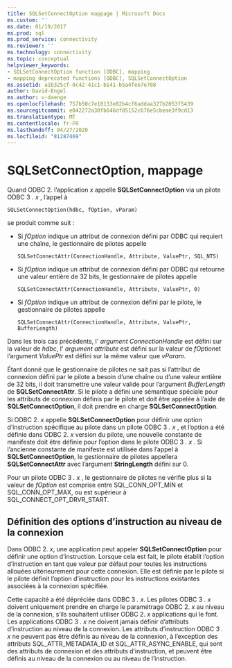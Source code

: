```yaml
---
title: SQLSetConnectOption mappage | Microsoft Docs
ms.custom: ''
ms.date: 01/19/2017
ms.prod: sql
ms.prod_service: connectivity
ms.reviewer: ''
ms.technology: connectivity
ms.topic: conceptual
helpviewer_keywords:
- SQLSetConnectOption function [ODBC], mapping
- mapping deprecated functions [ODBC], SQLSetConnectOption
ms.assetid: a1b325cf-0c42-41c1-b141-b5a4fee7e708
author: David-Engel
ms.author: v-daenge
ms.openlocfilehash: 757b50c7e18133e02b4cf6addaa327b2053f5439
ms.sourcegitcommit: e042272a38fb646df05152c676e5cbeae3f9cd13
ms.translationtype: MT
ms.contentlocale: fr-FR
ms.lasthandoff: 04/27/2020
ms.locfileid: "81287469"
---
```

# <a name="sqlsetconnectoption-mapping"></a>SQLSetConnectOption, mappage
Quand ODBC 2. l’application *x* appelle **SQLSetConnectOption** via un pilote ODBC 3 *. x* , l’appel à  
  
```  
SQLSetConnectOption(hdbc, fOption, vParam)  
```  
  
 se produit comme suit :  
  
-   Si *fOption* indique un attribut de connexion défini par ODBC qui requiert une chaîne, le gestionnaire de pilotes appelle  
  
    ```  
    SQLSetConnectAttr(ConnectionHandle, Attribute, ValuePtr, SQL_NTS)  
    ```  
  
-   Si *fOption* indique un attribut de connexion défini par ODBC qui retourne une valeur entière de 32 bits, le gestionnaire de pilotes appelle  
  
    ```  
    SQLSetConnectAttr(ConnectionHandle, Attribute, ValuePtr, 0)  
    ```  
  
-   Si *fOption* indique un attribut de connexion défini par le pilote, le gestionnaire de pilotes appelle  
  
    ```  
    SQLSetConnectAttr(ConnectionHandle, Attribute, ValuePtr, BufferLength)  
    ```  
  
 Dans les trois cas précédents, l' *argument ConnectionHandle* est défini sur la valeur de *hdbc*, l' *argument attribute* est défini sur la valeur de *fOption*et l’argument *ValuePtr* est défini sur la même valeur que *vParam*.  
  
 Étant donné que le gestionnaire de pilotes ne sait pas si l’attribut de connexion défini par le pilote a besoin d’une chaîne ou d’une valeur entière de 32 bits, il doit transmettre une valeur valide pour l’argument *BufferLength* de **SQLSetConnectAttr**. Si le pilote a défini une sémantique spéciale pour les attributs de connexion définis par le pilote et doit être appelée à l’aide de **SQLSetConnectOption**, il doit prendre en charge **SQLSetConnectOption**.  
  
 Si ODBC 2. *x* appelle **SQLSetConnectOption** pour définir une option d’instruction spécifique au pilote dans un pilote ODBC 3 *. x* , et l’option a été définie dans ODBC 2. *x* version du pilote, une nouvelle constante de manifeste doit être définie pour l’option dans le pilote ODBC 3 *. x* . Si l’ancienne constante de manifeste est utilisée dans l’appel à **SQLSetConnectOption**, le gestionnaire de pilotes appellera **SQLSetConnectAttr** avec l’argument **StringLength** défini sur 0.  
  
 Pour un pilote ODBC 3 *. x* , le gestionnaire de pilotes ne vérifie plus si la valeur de *fOption* est comprise entre SQL_CONN_OPT_MIN et SQL_CONN_OPT_MAX, ou est supérieur à SQL_CONNECT_OPT_DRVR_START.  
  
## <a name="setting-statement-options-on-the-connection-level"></a>Définition des options d’instruction au niveau de la connexion  
 Dans ODBC 2. *x*, une application peut appeler **SQLSetConnectOption** pour définir une option d’instruction. Lorsque cela est fait, le pilote établit l’option d’instruction en tant que valeur par défaut pour toutes les instructions allouées ultérieurement pour cette connexion. Elle est définie par le pilote si le pilote définit l’option d’instruction pour les instructions existantes associées à la connexion spécifiée.  
  
 Cette capacité a été dépréciée dans ODBC 3 *. x*. Les pilotes ODBC 3 *. x* doivent uniquement prendre en charge le paramétrage ODBC 2. *x* au niveau de la connexion, s’ils souhaitent utiliser ODBC 2. *x* applications qui le font. Les applications ODBC 3 *. x* ne doivent jamais définir d’attributs d’instruction au niveau de la connexion. Les attributs d’instruction ODBC 3 *. x* ne peuvent pas être définis au niveau de la connexion, à l’exception des attributs SQL_ATTR_METADATA_ID et SQL_ATTR_ASYNC_ENABLE, qui sont des attributs de connexion et des attributs d’instruction, et peuvent être définis au niveau de la connexion ou au niveau de l’instruction.
